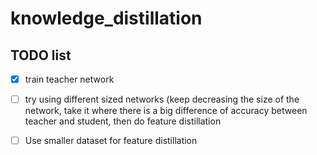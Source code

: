 # knowledge_distillation

## TODO list
- [x] train teacher network

- [ ] try using different sized networks (keep decreasing the size of the network, take it where there is a big difference of accuracy between teacher and 
student, then do feature distillation 
- [ ] Use smaller dataset for feature distillation 

